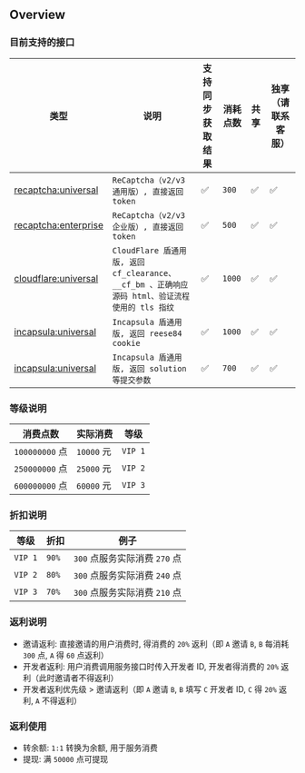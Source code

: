## Overview

### 目前支持的接口

| 类型                                                     | 说明                                                                     | 支持同步获取结果 | 消耗点数   | 共享  | 独享（请联系客服） |
|--------------------------------------------------------|------------------------------------------------------------------------|----------|--------|-----|-----------|
| [recaptcha:universal](api.nocaptcha.io/recaptcha.md)   | `ReCaptcha（v2/v3 通用版）, 直接返回 token`                                     | ✅        | `300`  | ✅   | ✅         |
| [recaptcha:enterprise](api.nocaptcha.io/recaptcha.md)  | `ReCaptcha（v2/v3 企业版）, 直接返回 token`                                     | ✅        | `500`  | ✅   | ✅         |
| [cloudflare:universal](api.nocaptcha.io/cloudflare.md) | `CloudFlare 盾通用版, 返回 cf_clearance、__cf_bm 、正确响应源码 html、验证流程使用的 tls 指纹` | ✅        | `1000` | ✅   | ✅         |
| [incapsula:universal](api.nocaptcha.io/incapsula.md)   | `Incapsula 盾通用版, 返回 reese84 cookie`                                    | ✅        | `1000` | ✅   | ✅         |
| [incapsula:universal](api.nocaptcha.io/incapsula.md)   | `Incapsula 盾通用版, 返回 solution 等提交参数`                                    | ✅        | `700`  | ✅   | ✅         |

### 等级说明

| 消费点数          | 实际消费      | 等级      |
|---------------|-----------|---------|
| `100000000` 点 | `10000` 元 | `VIP 1` |
| `250000000` 点 | `25000` 元 | `VIP 2` |
| `600000000` 点 | `60000` 元 | `VIP 3` |

### 折扣说明

| 等级      | 折扣    | 例子                    |
|---------|-------|-----------------------|
| `VIP 1` | `90%` | `300` 点服务实际消费 `270` 点 |
| `VIP 2` | `80%` | `300` 点服务实际消费 `240` 点 |
| `VIP 3` | `70%` | `300` 点服务实际消费 `210` 点 |

### 返利说明

* 邀请返利: 直接邀请的用户消费时, 得消费的 `20%` 返利（即 `A` 邀请 `B`, `B` 每消耗 `300` 点, `A` 得 `60` 点返利）
* 开发者返利: 用户消费调用服务接口时传入开发者 ID, 开发者得消费的 `20%` 返利（此时邀请者不得返利）
* 开发者返利优先级 > 邀请返利（即 `A` 邀请 `B`, `B` 填写 `C` 开发者 ID, `C` 得 `20%` 返利, `A` 不得返利）

### 返利使用

* 转余额: `1:1` 转换为余额, 用于服务消费
* 提现: 满 `50000` 点可提现
